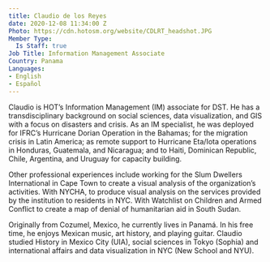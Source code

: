 ```yaml
---
title: Claudio de los Reyes
date: 2020-12-08 11:34:00 Z
Photo: https://cdn.hotosm.org/website/CDLRT_headshot.JPG
Member Type:
  Is Staff: true
Job Title: Information Management Associate
Country: Panama
Languages:
- English
- Español
---
```


Claudio is HOT’s Information Management (IM) associate for DST. He has a transdisciplinary background on social sciences, data visualization, and GIS with a focus on disasters and crisis. As an IM specialist, he was deployed for IFRC’s Hurricane Dorian Operation in the Bahamas; for the migration crisis in Latin America; as remote support to Hurricane Eta/Iota operations in Honduras, Guatemala, and Nicaragua; and to Haiti, Dominican Republic, Chile, Argentina, and Uruguay for capacity building.

Other professional experiences include working for the Slum Dwellers International in Cape Town to create a visual analysis of the organization’s activities. With NYCHA, to produce visual analysis on the services provided by the institution to residents in NYC. With Watchlist on Children and Armed Conflict to create a map of denial of humanitarian aid in South Sudan.

Originally from Cozumel, Mexico, he currently lives in Panamá. In his free time, he enjoys Mexican music, art history, and playing guitar. Claudio studied History in Mexico City (UIA), social sciences in Tokyo (Sophia) and international affairs and data visualization in NYC (New School and NYU).